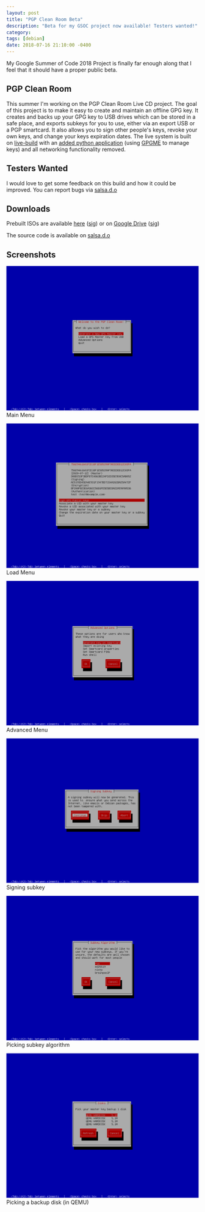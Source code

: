 ```yaml
---
layout: post
title: "PGP Clean Room Beta"
description: "Beta for my GSOC project now available! Testers wanted!"
category: 
tags: [debian]
date: 2018-07-16 21:10:00 -0400
---
```



My Google Summer of Code 2018 Project is finally far enough along that I feel that it should have a proper public beta.

PGP Clean Room
--------------
This summer I'm working on the PGP Clean Room Live CD project. The goal of this project is to make it easy to create and maintain
an offline GPG key. It creates and backs up your GPG key to USB drives which can be stored in a safe place, and exports subkeys for you to use,
either via an export USB or a PGP smartcard. It also allows you to sign other people's keys, revoke your own keys, and change your keys expiration dates. The live system
is built on [live-build](https://live-team.pages.debian.net/live-manual/html/live-manual/index.en.html)
with an [added python application](https://salsa.debian.org/tookmund-guest/pgpcr) (using [GPGME](https://www.gnupg.org/software/gpgme/index.html) to manage keys) and all networking functionality removed.

Testers Wanted
--------------
I would love to get some feedback on this build and how it could be improved.
You can report bugs via [salsa.d.o](https://salsa.debian.org/tookmund-guest/pgpcr/issues)

Downloads
---------

Prebuilt ISOs are available [here](http://pgpcr.ouvaton.org/pgpcr-beta2.iso) ([sig](http://pgpcr.ouvaton.org/pgpcr-beta2.iso.sig))
or on [Google Drive](https://drive.google.com/open?id=1vVydysUFuim5q2upymP98u-IuI6qQ-wH) ([sig](https://drive.google.com/open?id=1wYt508w5lpwh1Fuw3_qE74EYXAKHocxw))

The source code is available on [salsa.d.o](https://salsa.debian.org/tookmund-guest/make-pgp-clean-room)

Screenshots
-----------

![main menu](/assets/pgpcr/beta2-mainmenu.png)
Main Menu

![load menu](/assets/pgpcr/beta2-loadmenu.png)
Load Menu

![advanced menu](/assets/pgpcr/beta2-advancedmenu.png)
Advanced Menu

![signing subkey](/assets/pgpcr/beta2-signingsubkey.png)
Signing subkey

![subkey algorithm](/assets/pgpcr/beta2-subkeyalgorithm.png)
Picking subkey algorithm

![pick disk](/assets/pgpcr/beta2-pickdisk.png)
Picking a backup disk (in QEMU)
